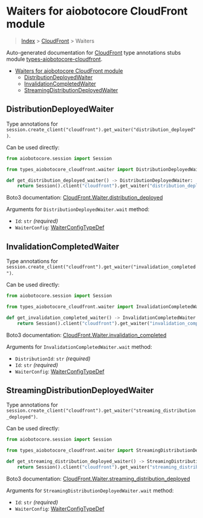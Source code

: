 <a id="waiters-for-aiobotocore-cloudfront-module"></a>

# Waiters for aiobotocore CloudFront module

> [Index](..) > [CloudFront](.) > Waiters

Auto-generated documentation for
[CloudFront](https://boto3.amazonaws.com/v1/documentation/api/latest/reference/services/cloudfront.html#CloudFront)
type annotations stubs module
[types-aiobotocore-cloudfront](https://pypi.org/project/types-aiobotocore-cloudfront/).

- [Waiters for aiobotocore CloudFront module](#waiters-for-aiobotocore-cloudfront-module)
  - [DistributionDeployedWaiter](#distributiondeployedwaiter)
  - [InvalidationCompletedWaiter](#invalidationcompletedwaiter)
  - [StreamingDistributionDeployedWaiter](#streamingdistributiondeployedwaiter)

<a id="distributiondeployedwaiter"></a>

## DistributionDeployedWaiter

Type annotations for
`session.create_client("cloudfront").get_waiter("distribution_deployed")`.

Can be used directly:

```python
from aiobotocore.session import Session

from types_aiobotocore_cloudfront.waiter import DistributionDeployedWaiter

def get_distribution_deployed_waiter() -> DistributionDeployedWaiter:
    return Session().client("cloudfront").get_waiter("distribution_deployed")
```

Boto3 documentation:
[CloudFront.Waiter.distribution_deployed](https://boto3.amazonaws.com/v1/documentation/api/latest/reference/services/cloudfront.html#CloudFront.Waiter.DistributionDeployed)

Arguments for `DistributionDeployedWaiter.wait` method:

- `Id`: `str` *(required)*
- `WaiterConfig`: [WaiterConfigTypeDef](./type_defs.md#waiterconfigtypedef)

<a id="invalidationcompletedwaiter"></a>

## InvalidationCompletedWaiter

Type annotations for
`session.create_client("cloudfront").get_waiter("invalidation_completed")`.

Can be used directly:

```python
from aiobotocore.session import Session

from types_aiobotocore_cloudfront.waiter import InvalidationCompletedWaiter

def get_invalidation_completed_waiter() -> InvalidationCompletedWaiter:
    return Session().client("cloudfront").get_waiter("invalidation_completed")
```

Boto3 documentation:
[CloudFront.Waiter.invalidation_completed](https://boto3.amazonaws.com/v1/documentation/api/latest/reference/services/cloudfront.html#CloudFront.Waiter.InvalidationCompleted)

Arguments for `InvalidationCompletedWaiter.wait` method:

- `DistributionId`: `str` *(required)*
- `Id`: `str` *(required)*
- `WaiterConfig`: [WaiterConfigTypeDef](./type_defs.md#waiterconfigtypedef)

<a id="streamingdistributiondeployedwaiter"></a>

## StreamingDistributionDeployedWaiter

Type annotations for
`session.create_client("cloudfront").get_waiter("streaming_distribution_deployed")`.

Can be used directly:

```python
from aiobotocore.session import Session

from types_aiobotocore_cloudfront.waiter import StreamingDistributionDeployedWaiter

def get_streaming_distribution_deployed_waiter() -> StreamingDistributionDeployedWaiter:
    return Session().client("cloudfront").get_waiter("streaming_distribution_deployed")
```

Boto3 documentation:
[CloudFront.Waiter.streaming_distribution_deployed](https://boto3.amazonaws.com/v1/documentation/api/latest/reference/services/cloudfront.html#CloudFront.Waiter.StreamingDistributionDeployed)

Arguments for `StreamingDistributionDeployedWaiter.wait` method:

- `Id`: `str` *(required)*
- `WaiterConfig`: [WaiterConfigTypeDef](./type_defs.md#waiterconfigtypedef)
